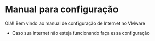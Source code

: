 # Manual para configuração 

Olá!! Bem vindo ao manual de configuração de Internet no VMware

- Caso sua internet não esteja funcionando faça essa configuração 

